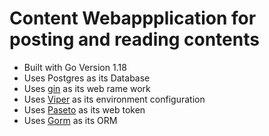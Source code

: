 # Content Webappplication for posting and reading contents 

- Built with Go Version 1.18
- Uses Postgres as its Database
- Uses [gin](https:github.com/gin-gonic/gin) as its web rame work 
- Uses [Viper](github.com/spf13/viper) as its environment configuration
- Uses [Paseto](https://github.com/o1egl/paseto) as its web token 
- Uses [Gorm](https://gorm.io/gorm) as its ORM 